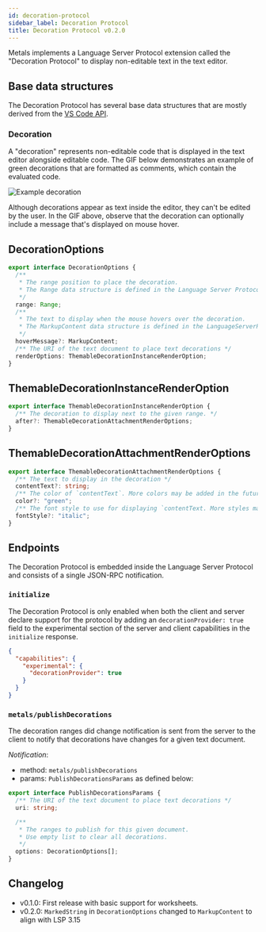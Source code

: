 ```yaml
---
id: decoration-protocol
sidebar_label: Decoration Protocol
title: Decoration Protocol v0.2.0
---
```


Metals implements a Language Server Protocol extension called the "Decoration
Protocol" to display non-editable text in the text editor.

## Base data structures

The Decoration Protocol has several base data structures that are mostly derived
from the [VS Code API](https://code.visualstudio.com/api/references/vscode-api).

### Decoration

A "decoration" represents non-editable code that is displayed in the text editor
alongside editable code. The GIF below demonstrates an example of green
decorations that are formatted as comments, which contain the evaluated code.

![Example decoration](https://user-images.githubusercontent.com/1408093/68091453-bacbea00-fe77-11e9-80b9-52a9bbd6d98a.gif)

Although decorations appear as text inside the editor, they can't be edited by
the user. In the GIF above, observe that the decoration can optionally include a
message that's displayed on mouse hover.

## DecorationOptions

```ts
export interface DecorationOptions {
  /**
   * The range position to place the decoration.
   * The Range data structure is defined in the Language Server Protocol.
   */
  range: Range;
  /**
   * The text to display when the mouse hovers over the decoration.
   * The MarkupContent data structure is defined in the LanguageServerProtocol
   */
  hoverMessage?: MarkupContent;
  /** The URI of the text document to place text decorations */
  renderOptions: ThemableDecorationInstanceRenderOption;
}
```

## ThemableDecorationInstanceRenderOption

```ts
export interface ThemableDecorationInstanceRenderOption {
  /** The decoration to display next to the given range. */
  after?: ThemableDecorationAttachmentRenderOptions;
}
```

## ThemableDecorationAttachmentRenderOptions

```ts
export interface ThemableDecorationAttachmentRenderOptions {
  /** The text to display in the decoration */
  contentText?: string;
  /** The color of `contentText`. More colors may be added in the future. */
  color?: "green";
  /** The font style to use for displaying `contentText. More styles may be added in the future.  */
  fontStyle?: "italic";
}
```

## Endpoints

The Decoration Protocol is embedded inside the Language Server Protocol and
consists of a single JSON-RPC notification.

### `initialize`

The Decoration Protocol is only enabled when both the client and server declare
support for the protocol by adding an `decorationProvider: true` field to the
experimental section of the server and client capabilities in the `initialize`
response.

```json
{
  "capabilities": {
    "experimental": {
      "decorationProvider": true
    }
  }
}
```

### `metals/publishDecorations`

The decoration ranges did change notification is sent from the server to the
client to notify that decorations have changes for a given text document.

_Notification_:

- method: `metals/publishDecorations`
- params: `PublishDecorationsParams` as defined below:

```ts
export interface PublishDecorationsParams {
  /** The URI of the text document to place text decorations */
  uri: string;

  /**
   * The ranges to publish for this given document.
   * Use empty list to clear all decorations.
   */
  options: DecorationOptions[];
}
```

## Changelog

- v0.1.0: First release with basic support for worksheets.
- v0.2.0: `MarkedString` in `DecorationOptions` changed to `MarkupContent` to align
    with LSP 3.15
